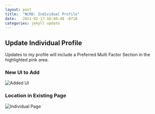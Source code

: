 ```yaml
---
layout: post
title:  "NCRD: Individual Profile"
date:   2021-02-17 10:40:48 -0710
categories: jekyll update
---
```

<div class="p_4">
    <h2>Update Individual Profile</h2> 
    <p class="font_1">Updates to my profile will include a Preferred Multi Factor Section in the highlighted pink area.</p> 
    <div class="flex flex_row">
        <div class="flex_auto w_40 flex_column flex p_4">
        <h3>New UI to Add</h3>
        <img class="w_auto" src="{{ '/assets/img/Individual-AddInput.png' | append: site.github.build_revision | relative_url   }}" alt="Added UI" >
        </div>
        <div class="flex_auto w_60 flex_column flex p_4">
        <h3>Location in Existing Page</h3>
        <img class="w_auto" src="{{ '/assets/img/Individual.png' | append: site.github.build_revision | relative_url   }}" alt="Individual Page" >
        </div>
    </div>
</div>